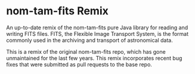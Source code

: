 # nom-tam-fits Remix


An up-to-date remix of the nom-tam-fits pure Java library for reading and writing FITS files. FITS, the Flexible Image Transport System, is the format commonly used in the archiving and transport of astronomical data.

This is a remix of the original nom-tam-fits repo, which has gone unmaintained for the last few years. This remix incorporates
recent bug fixes that were submitted as pull requests to the base repo.

